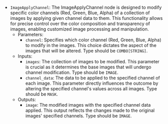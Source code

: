 - `ImageApplyChannel`: The ImageApplyChannel node is designed to modify specific color channels (Red, Green, Blue, Alpha) of a collection of images by applying given channel data to them. This functionality allows for precise control over the color composition and transparency of images, enabling customized image processing and manipulation.
    - Parameters:
        - `channel`: Specifies which color channel (Red, Green, Blue, Alpha) to modify in the images. This choice dictates the aspect of the images that will be altered. Type should be `COMBO[STRING]`.
    - Inputs:
        - `images`: The collection of images to be modified. This parameter is crucial as it determines the base images that will undergo channel modification. Type should be `IMAGE`.
        - `channel_data`: The data to be applied to the specified channel of each image. This parameter directly influences the outcome by altering the specified channel's values across all images. Type should be `MASK`.
    - Outputs:
        - `image`: The modified images with the specified channel data applied. This output reflects the changes made to the original images' specified channels. Type should be `IMAGE`.
